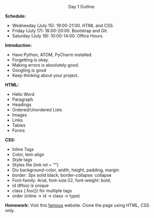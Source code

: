 <center>Day 1 Outline</center>

<b>Schedule:</b>
<ul>
  
  <li> Wednesday (July 15): 19:00-21:00. HTML and CSS.</li>
  <li> Friday (July 17): 18:00-20:00. Bootstrap and Git.</li>
  <li> Saturday (July 18): 10:00-14:00. Office Hours. </li>
</ul>


<b>Introduction:</b>
<ul>
  <li> Have Python, ATOM, PyCharm installed.</li>
  <li> Forgetting is okay.</li>
  <li> Making errors is absolutely good.</li>
  <li> Googling is good</li>
  <li> Keep thinking about your project. </li>
</ul>

<b>HTML:</b>
<ul>
  
  <li> Hello Word</li>
  <li> Paragraph</li>
  <li> Headings</li>
  <li> Ordered/Unordered Lists</li>
  <li> Images</li>
  <li> Links</li>
  <li> Tables</li>
  <li> Forms </li>
</ul>



<b>CSS:</b>
<ul>
  
  <li> Inline Tags</li>
  <li> Color, text-align</li>
  <li> Style tags</li>
  <li> Styles file (link rel = "")</li>
  <li> Div background-color, width, height, padding, margin</li>
  <li> border: 3px solid black;  border-collapse: collapse </li>
  <li> Font-family: Arial, font-size:22, font-weight: bold;</li>
  <li> id (#foo) is unique </li>
  <li> class (.foo{}) for multiple tags </li>
  <li> order (inline -> id -> class -> type) </li>
</ul>

<b>Homework:</b>
Visit this <a href = "https://google.com">famous</a> website. Clone the page using HTML, CSS only.
